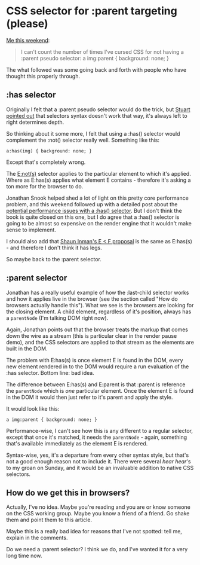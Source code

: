 # CSS selector for :parent targeting (please)

[Me this weekend](https://twitter.com/rem/status/26934643630):

> I can't count the number of times I've cursed CSS for not having a :parent pseudo selector: a img:parent { background: none; }

The what followed was some going back and forth with people who have thought this properly through.

<!--more-->

## :has selector

Originally I felt that a :parent pseudo selector would do the trick, but [Stuart pointed out](http://twitter.com/sil/status/26934925820) that selectors syntax doesn't work that way, it's always left to right determines depth.

So thinking about it some more, I felt that using a :has() selector would complement the :not() selector really well. Something like this:

    a:has(img) { background: none; }

Except that's completely wrong. 

The [E:not(s)](http://www.w3.org/TR/css3-selectors/#negation) selector applies to the particular element to which it's applied. Where as E:has(s) applies what element E contains - therefore it's asking a ton more for the browser to do.

Jonathan Snook helped shed a lot of light on this pretty core performance problem, and this weekend followed up with a detailed post about the [potential performance issues with a :has() selector](http://snook.ca/archives/html_and_css/css-parent-selectors). But I don't think the book is quite closed on this one, but I do agree that a :has() selector is going to be almost so expensive on the render engine that it wouldn't make sense to implement.

I should also add that [Shaun Inman's E < F proposal](http://shauninman.com/archive/2008/05/05/css_qualified_selectors) is the same as E:has(s) - and therefore I don't think it has legs.

So maybe back to the :parent selector.

## :parent selector

Jonathan has a really useful example of how the :last-child selector works and how it applies live in the browser (see the section called "How do browsers actually handle this"). What we see is the browsers are looking for the closing element. A child element, regardless of it's position, always has a `parentNode` (I'm talking DOM right now). 

Again, Jonathan points out that the browser treats the markup that comes down the wire as a stream (this is particular clear in the render pause demo), and the CSS selectors are applied to that stream as the elements are built in the DOM.

The problem with E:has(s) is once element E is found in the DOM, every new element rendered in to the DOM would require a run evaluation of the :has selector. Bottom line: bad idea.

The difference between E:has(s) and E:parent is that :parent is reference the `parentNode` which is *one* particular element. Once the element E is found in the DOM it would then just refer to it's parent and apply the style.

It would look like this:

    a img:parent { background: none; }

Performance-wise, I can't see how this is any different to a regular selector, except that once it's matched, it needs the `parentNode` - again, something that's available immediately as the element E is rendered.

Syntax-wise, yes, it's a departure from every other syntax style, but that's not a good enough reason not to include it. There were several *hear hear*'s to my groan on Sunday, and it would be an invaluable addition to native CSS selectors.

## How do we get this in browsers?

Actually, I've no idea. Maybe you're reading and you are or know someone on the CSS working group. Maybe you know a friend of a friend. Go shake them and point them to this article.

Maybe this is a really bad idea for reasons that I've not spotted: tell me, explain in the comments. 

Do we need a :parent selector?  I think we do, and I've wanted it for a very long time now.